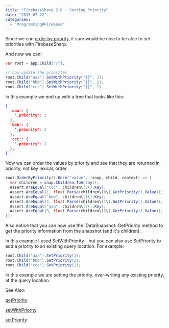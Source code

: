 ```yaml
---
title: "FirebaseSharp 2.0 - Setting Priority"
date: "2015-07-22"
categories: 
  - "Programming#Firebase"
---
```


Since we can [order by priority](http://www.roberthorvick.com/2015/07/21/firebasesharp-2-0-orderbypriority/), it sure would be nice to be able to set priorities with FirebaseSharp.

And now we can!

```csharp
var root = app.Child("/");

// now update the priorites
root.Child("aaa").SetWithPriority("{}", 3);
root.Child("bbb").SetWithPriority("{}", 2);
root.Child("ccc").SetWithPriority("{}", 1)
```

In this example we end up with a tree that looks like this:

```json
{
  'aaa': {
    '.priority': 3
  },
  'bbb': {
    '.priority': 2
  },
  'ccc': {
    '.priority': 1
  },
}
```

Now we can order the values by priority and see that they are returned in priority, not key lexical, order.

```csharp
root.OrderByPriority().Once("value", (snap, child, context) => {
  var children = snap.Children.ToArray();
  Assert.AreEqual("ccc", children\[0\].Key);
  Assert.AreEqual(1, float.Parse(children\[0\].GetPriority().Value));
  Assert.AreEqual("bbb", children\[1\].Key);
  Assert.AreEqual(2, float.Parse(children\[1\].GetPriority().Value));
  Assert.AreEqual("aaa", children\[2\].Key);
  Assert.AreEqual(3, float.Parse(children\[2\].GetPriority().Value));
});
```

Also notice that you can now use the IDataSnapshot::GetPriority method to get the priority information from the snapshot (and it's children).

In this example I used SetWithPriority - but you can also use SetPriority to add a priority to an existing query location. For example:

```csharp
root.Child("aaa").SetPriority(3);
root.Child("bbb").SetPriority(2);
root.Child("ccc").SetPriority(1);
```

In this example we are setting the priority, over-writing any existing priority, at the query location.

See Also:

[getPriority](https://www.firebase.com/docs/web/api/datasnapshot/getpriority.html)

[setWithPriority](https://www.firebase.com/docs/web/api/firebase/setwithpriority.html)

[setPriority](https://www.firebase.com/docs/web/api/firebase/setpriority.html)
